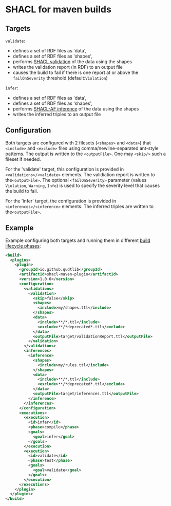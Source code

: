 # SHACL for maven builds

## Targets
 
`validate`: 
- defines a set of RDF files as 'data', 
- defines a set of RDF files as 'shapes', 
- performs [SHACL validation](https://www.w3.org/TR/shacl/#validation) of the data using the shapes
- writes the validation report (in RDF) to an output file
- causes the build to fail if there is one report at or above the `failOnSeverity` threshold (default:`Violation`)

`infer`:
- defines a set of RDF files as 'data',
- defines a set of RDF files as 'shapes',
- performs [SHACL-AF inference](https://www.w3.org/TR/shacl-af/#rules) of the data using the shapes
- writes the inferred triples  to an output file
 
## Configuration

Both targets are configured with 2 filesets (`<shapes>` and `<data>`) that `<include>` and `<exclude>` files using comma/newline-separated ant-style patterns.
The output is written to the `<outputFile>`. One may `<skip/>` such a fileset if needed.

For the 'validate' target, this configuration is provided in `<validations>/<validate>` elements. The validiation report is written to the`<outputFile>`.
The optional `<failOnSeverity>` parameter (values `Violation`, `Warning`, `Info`) is used to specify the severity level that causes the build to fail.

For the 'infer' target, the configuration is provided in `<inferences>/<inference>` elements. The inferred triples are written to the`<outputFile>`.

## Example

Example configuring both targets and running them in different [build lifecycle phases](https://maven.apache.org/guides/introduction/introduction-to-the-lifecycle.html):

```xml
<build> 
  <plugins>
    <plugin>
      <groupId>io.github.qudtlib</groupId>
      <artifactId>shacl-maven-plugin</artifactId>
      <version>1.0.0</version>
      <configuration>
        <validations>
          <validation>
            <skip>false</skip>
            <shapes>
              <include>my/shapes.ttl</include>
            </shapes>
            <data>
              <include>**/*.ttl</include>
              <exclude>**/*deprecated*.ttl</exclude>
            </data>
            <outputFile>target/validationReport.ttl</outputFile>
          </validation>
        </validations>
        <inferences>
          <inference>
            <shapes>
              <include>my/rules.ttl</include>
            </shapes>
            <data>
              <include>**/*.ttl</include>
              <exclude>**/*deprecated*.ttl</exclude>
            </data>
            <outputFile>target/inferences.ttl</outputFile>
          </inference>
        </inferences>
      </configuration>
      <executions>
        <execution>
          <id>infer</id>
          <phase>compile</phase>
          <goals>
            <goal>infer</goal>
          </goals>
        </execution>
        <execution>
          <id>validate</id>
          <phase>test</phase>
          <goals>
            <goal>validate</goal>
          </goals>
        </execution>
      </executions>
    </plugin>
  </plugins>
</build>
```
